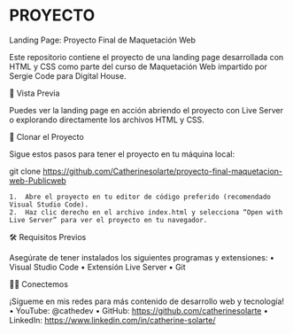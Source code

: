 # PROYECTO

Landing Page: Proyecto Final de Maquetación Web

Este repositorio contiene el proyecto de una landing page desarrollada con HTML y CSS como parte del curso de Maquetación Web impartido por Sergie Code para Digital House.

🚀 Vista Previa

Puedes ver la landing page en acción abriendo el proyecto con Live Server o explorando directamente los archivos HTML y CSS.

📂 Clonar el Proyecto

Sigue estos pasos para tener el proyecto en tu máquina local:

git clone https://github.com/Catherinesolarte/proyecto-final-maquetacion-web-Publicweb

	1.	Abre el proyecto en tu editor de código preferido (recomendado Visual Studio Code).
	2.	Haz clic derecho en el archivo index.html y selecciona “Open with Live Server” para ver el proyecto en tu navegador.

🛠 Requisitos Previos

Asegúrate de tener instalados los siguientes programas y extensiones:
	•	Visual Studio Code
	•	Extensión Live Server
	•	Git

👩‍💻 Conectemos

¡Sígueme en mis redes para más contenido de desarrollo web y tecnología!
	•	YouTube: @cathedev
	•	GitHub: https://github.com/catherinesolarte
	•	LinkedIn: https://www.linkedin.com/in/catherine-solarte/

